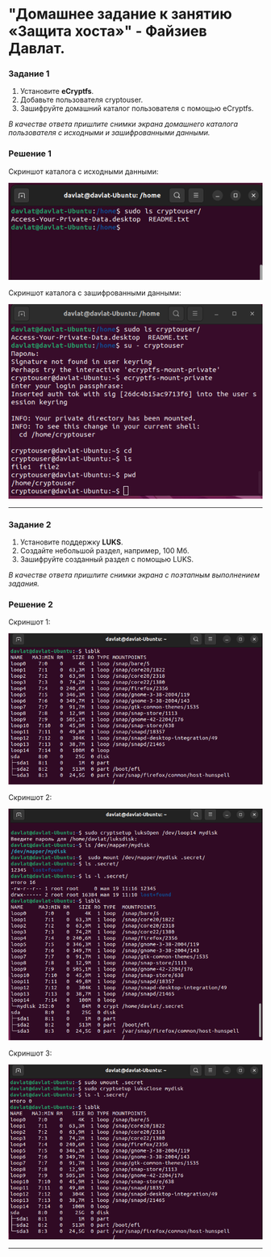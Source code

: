 # "Домашнее задание к занятию «Защита хоста»" - Файзиев Давлат.

### Задание 1

1. Установите **eCryptfs**.
2. Добавьте пользователя cryptouser.
3. Зашифруйте домашний каталог пользователя с помощью eCryptfs.

*В качестве ответа  пришлите снимки экрана домашнего каталога пользователя с исходными и зашифрованными данными.*

### Решение 1

Cкриншот каталога с исходными данными:

![Скриншот 1](img/1.png)

Cкриншот каталога с зашифрованными данными:

![Скриншот 2](img/2.png)

---
### Задание 2

1. Установите поддержку **LUKS**.
2. Создайте небольшой раздел, например, 100 Мб.
3. Зашифруйте созданный раздел с помощью LUKS.

*В качестве ответа пришлите снимки экрана с поэтапным выполнением задания.*

### Решение 2

Cкриншот 1:

![Скриншот 3](img/3.png)

Cкриншот 2:

![Скриншот 4](img/4.png)

Cкриншот 3:

![Скриншот 5](img/5.png)

---
